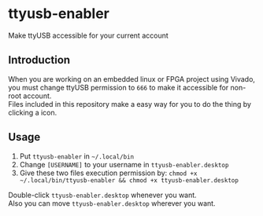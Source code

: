 # ttyusb-enabler
Make ttyUSB accessible for your current account

## Introduction
When you are working on an embedded linux or FPGA project using Vivado, you must change ttyUSB permission to `666` to make it accessible for non-root account.  
Files included in this repository make a easy way for you to do the thing by clicking a icon.

## Usage
1. Put `ttyusb-enabler` in `~/.local/bin`
2. Change `[USERNAME]` to your username in `ttyusb-enabler.desktop`
3. Give these two files execution permission by:
`chmod +x ~/.local/bin/ttyusb-enabler && chmod +x ttyusb-enabler.desktop`

Double-click `ttyusb-enabler.desktop` whenever you want.  
Also you can move `ttyusb-enabler.desktop` wherever you want.
